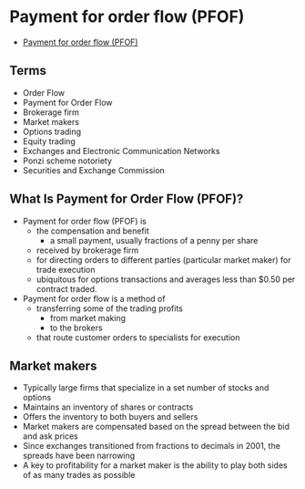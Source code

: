 # Payment for order flow (PFOF)

- [Payment for order flow (PFOF)](https://www.investopedia.com/terms/p/paymentoforderflow.asp?utm_source=term-of-the-day&utm_campaign=www.investopedia.com&utm_term=22981067&utm_medium=email)

## Terms

- Order Flow
- Payment for Order Flow
- Brokerage firm
- Market makers
- Options trading
- Equity trading
- Exchanges and Electronic Communication Networks
- Ponzi scheme notoriety
- Securities and Exchange Commission

## What Is Payment for Order Flow (PFOF)?

- Payment for order flow (PFOF) is
  - the compensation and benefit
    - a small payment, usually fractions of a penny per share
  - received by brokerage firm
  - for directing orders to different parties (particular market maker) for trade execution
  - ubiquitous for options transactions and averages less than $0.50 per contract traded.
- Payment for order flow is a method of
  - transferring some of the trading profits
    - from market making
    - to the brokers
  - that route customer orders to specialists for execution

## Market makers

- Typically large firms that specialize in a set number of stocks and options
- Maintains an inventory of shares or contracts
- Offers the inventory to both buyers and sellers
- Market makers are compensated based on the spread between the bid and ask prices
- Since exchanges transitioned from fractions to decimals in 2001, the spreads have been narrowing
- A key to profitability for a market maker is the ability to play both sides of as many trades as possible
